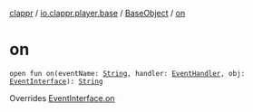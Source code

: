 [clappr](../../index.md) / [io.clappr.player.base](../index.md) / [BaseObject](index.md) / [on](./on.md)

# on

`open fun on(eventName: `[`String`](https://kotlinlang.org/api/latest/jvm/stdlib/kotlin/-string/index.html)`, handler: `[`EventHandler`](../-event-handler.md)`, obj: `[`EventInterface`](../-event-interface/index.md)`): `[`String`](https://kotlinlang.org/api/latest/jvm/stdlib/kotlin/-string/index.html)

Overrides [EventInterface.on](../-event-interface/on.md)


